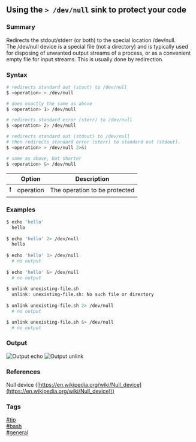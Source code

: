 ## Using the `> /dev/null` sink to protect your code

### Summary
Redirects the stdout/stderr (or both) to the special location /dev/null.  
The /dev/null device is a special file (not a directory) and is typically used for disposing of unwanted output streams of a process, or as a convenient empty file for input streams. This is usually done by redirection.  

### Syntax
```bash
# redirects standard out (stout) to /dev/null
$ <operation> > /dev/null

# does exactly the same as above
$ <operation> 1> /dev/null

# redirects standard error (sterr) to /dev/null
$ <operation> 2> /dev/null

# redirects standard out (stdout) to /dev/null
# then redirects standard error (sterr) to standard out (stdout).
$ <operation> > /dev/null 2>&1   

# same as above, but shorter
$ <operation> &> /dev/null
```

|               | Option    | Description                   |
| :-----------: | --------- | ----------------------------- |
| :exclamation: | operation | The operation to be protected |

### Examples
```bash
$ echo 'hello'
  hello
  
$ echo 'hello' 2> /dev/null
  hello
  
$ echo 'hello' 1> /dev/null
  # no output 
  
$ echo 'hello' &> /dev/null
  # no output
    
$ unlink unexisting-file.sh 
  unlink: unexisting-file.sh: No such file or directory
  
$ unlink unexisting-file.sh 2> /dev/null
  # no output

$ unlink unexisting-file.sh &> /dev/null
  # no output  
```

### Output
![Output echo](https://cloud.githubusercontent.com/assets/19519411/18073282/57420572-6e2a-11e6-8a37-847c12380399.png)
![Output unlink](https://cloud.githubusercontent.com/assets/19519411/18073281/5741a2f8-6e2a-11e6-8568-b94d8e9b3b83.png)

### References
Null device \([https://en.wikipedia.org/wiki/Null_device](https://en.wikipedia.org/wiki/Null_device)\)

### Tags
[#tip](../../tips.md)  
[#bash](../bash.md)  
[#general](general.md)